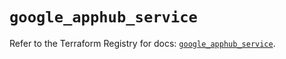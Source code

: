 # `google_apphub_service`

Refer to the Terraform Registry for docs: [`google_apphub_service`](https://registry.terraform.io/providers/hashicorp/google/5.39.0/docs/resources/apphub_service).
